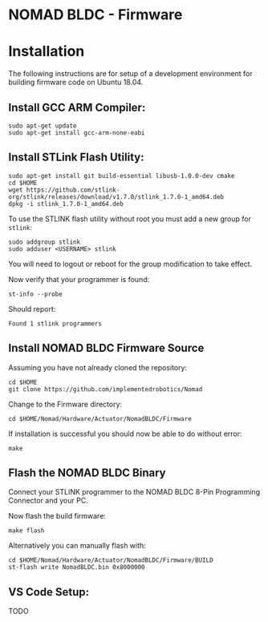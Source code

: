 # NOMAD BLDC - Firmware

# Installation

The following instructions are for setup of a development environment for building firmware code on Ubuntu 18.04.

## Install GCC ARM Compiler:

```
sudo apt-get update
sudo apt-get install gcc-arm-none-eabi
```

## Install STLink Flash Utility:

```
sudo apt-get install git build-essential libusb-1.0.0-dev cmake
cd $HOME
wget https://github.com/stlink-org/stlink/releases/download/v1.7.0/stlink_1.7.0-1_amd64.deb
dpkg -i stlink_1.7.0-1_amd64.deb
```

To use the STLINK flash utility without root you must add a new group for ```stlink```:

```
sudo addgroup stlink
sudo adduser <USERNAME> stlink
```

You will need to logout or reboot for the group modification to take effect.

Now verify that your programmer is found:
```
st-info --probe
```

Should report:
```
Found 1 stlink programmers
```

## Install NOMAD BLDC Firmware Source

Assuming you have not already cloned the repository:

```
cd $HOME
git clone https://github.com/implementedrobotics/Nomad
```

Change to the Firmware directory:

```
cd $HOME/Nomad/Hardware/Actuator/NomadBLDC/Firmware
```

If installation is successful you should now be able to do without error:

```
make
```

## Flash the NOMAD BLDC Binary

Connect your STLINK programmer to the NOMAD BLDC 8-Pin Programming Connector and your PC.

Now flash the build firmware:

```
make flash
```

Alternatively you can manually flash with:

```
cd $HOME/Nomad/Hardware/Actuator/NomadBLDC/Firmware/BUILD
st-flash write NomadBLDC.bin 0x8000000
```

## VS Code Setup:
TODO
